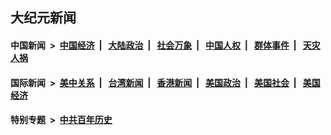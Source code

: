 ## 大纪元新闻

#### 中国新闻 &nbsp;>&nbsp; [中国经济](indexes/ncid283/README.md?11052045) &nbsp;| &nbsp; [大陆政治](indexes/ncid277/README.md?11052045) &nbsp;| &nbsp; [社会万象](indexes/ncid282/README.md?11052045) &nbsp;| &nbsp; [中国人权](indexes/ncid278/README.md?11052045) &nbsp;| &nbsp; [群体事件](indexes/ncid279/README.md?11052045) &nbsp;| &nbsp; [天灾人祸](indexes/ncid280/README.md?11052045)

#### 国际新闻 &nbsp;>&nbsp; [美中关系](indexes/nf1412576/README.md?11052045) &nbsp;| &nbsp; [台湾新闻](indexes/ncid1349361/README.md?11052045) &nbsp;| &nbsp; [香港新闻](indexes/ncid1349362/README.md?11052045) &nbsp;| &nbsp; [美国政治](indexes/ncid1078159/README.md?11052045) &nbsp;| &nbsp; [美国社会](indexes/ncid1078160/README.md?11052045) &nbsp;| &nbsp; [美国经济](indexes/ncid1078158/README.md?11052045)

#### 特别专题 &nbsp;>&nbsp; [中共百年历史](https://github.com/epoch-news/epoch-special/blob/master/README.md?11052045)  
